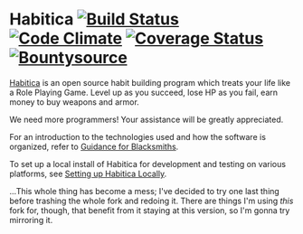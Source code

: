 Habitica [![Build Status](https://travis-ci.org/HabitRPG/habitica.svg?branch=develop)](https://travis-ci.org/HabitRPG/habitica) [![Code Climate](https://codeclimate.com/github/HabitRPG/habitrpg.svg)](https://codeclimate.com/github/HabitRPG/habitrpg) [![Coverage Status](https://coveralls.io/repos/github/HabitRPG/habitica/badge.svg?branch=develop)](https://coveralls.io/github/HabitRPG/habitica?branch=develop) [![Bountysource](https://api.bountysource.com/badge/tracker?tracker_id=68393)](https://www.bountysource.com/trackers/68393-habitrpg?utm_source=68393&utm_medium=shield&utm_campaign=TRACKER_BADGE)
===============

[Habitica](https://habitica.com) is an open source habit building program which treats your life like a Role Playing Game. Level up as you succeed, lose HP as you fail, earn money to buy weapons and armor.

We need more programmers! Your assistance will be greatly appreciated.

For an introduction to the technologies used and how the software is organized, refer to [Guidance for Blacksmiths](http://habitica.wikia.com/wiki/Guidance_for_Blacksmiths).

To set up a local install of Habitica for development and testing on various platforms, see [Setting up Habitica Locally](http://habitica.wikia.com/wiki/Setting_up_Habitica_Locally).

...This whole thing has become a mess; I've decided to try one last thing before trashing the whole fork and redoing it. There are things I'm using *this* fork for, though, that benefit from it staying at this version, so I'm gonna try mirroring it.
